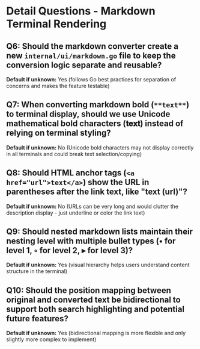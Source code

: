 # Detail Questions - Markdown Terminal Rendering

## Q6: Should the markdown converter create a new `internal/ui/markdown.go` file to keep the conversion logic separate and reusable?
**Default if unknown:** Yes (follows Go best practices for separation of concerns and makes the feature testable)

## Q7: When converting markdown bold (`**text**`) to terminal display, should we use Unicode mathematical bold characters (𝐭𝐞𝐱𝐭) instead of relying on terminal styling?
**Default if unknown:** No (Unicode bold characters may not display correctly in all terminals and could break text selection/copying)

## Q8: Should HTML anchor tags (`<a href="url">text</a>`) show the URL in parentheses after the link text, like "text (url)"?
**Default if unknown:** No (URLs can be very long and would clutter the description display - just underline or color the link text)

## Q9: Should nested markdown lists maintain their nesting level with multiple bullet types (• for level 1, ◦ for level 2, ▸ for level 3)?
**Default if unknown:** Yes (visual hierarchy helps users understand content structure in the terminal)

## Q10: Should the position mapping between original and converted text be bidirectional to support both search highlighting and potential future features?
**Default if unknown:** Yes (bidirectional mapping is more flexible and only slightly more complex to implement)